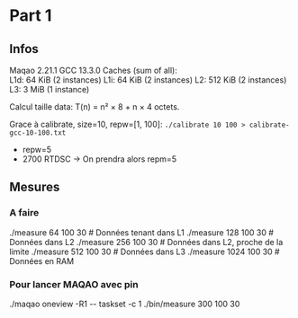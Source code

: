 # Part 1
## Infos
Maqao 2.21.1
GCC 13.3.0
Caches (sum of all):      
  L1d:                    64 KiB (2 instances)
  L1i:                    64 KiB (2 instances)
  L2:                     512 KiB (2 instances)
  L3:                     3 MiB (1 instance)

Calcul taille data: T(n) = n² × 8  +  n × 4  octets.

Grace à calibrate, size=10, repw=[1, 100]:
`./calibrate 10 100 > calibrate-gcc-10-100.txt`
 - repw=5
 - 2700 RTDSC -> On prendra alors repm=5


## Mesures
### A faire
./measure 64 100 30    # Données tenant dans L1
./measure 128 100 30   # Données dans L2
./measure 256 100 30   # Données dans L2, proche de la limite
./measure 512 100 30   # Données dans L3
./measure 1024 100 30  # Données en RAM

### Pour lancer MAQAO avec pin
./maqao oneview -R1 -- taskset -c 1 ./bin/measure 300 100 30



